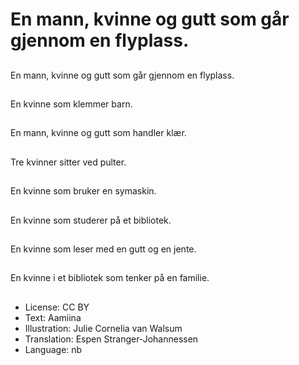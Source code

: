 # En mann, kvinne og gutt som går gjennom en flyplass.

##
En mann, kvinne og gutt som går gjennom en flyplass.

##
En kvinne som klemmer barn.

##
En mann, kvinne og gutt som handler klær.

##
Tre kvinner sitter ved pulter.

##
En kvinne som bruker en symaskin.

##
En kvinne som studerer på et bibliotek.

##
En kvinne som leser med en gutt og en jente.

##
En kvinne i et bibliotek som tenker på en familie.

##
* License: CC BY
* Text: Aamiina
* Illustration: Julie Cornelia van Walsum
* Translation: Espen Stranger-Johannessen
* Language: nb
